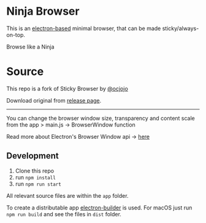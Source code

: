 # Ninja Browser

This is an [electron-based](https://electron.atom.io/) minimal browser, that can be made sticky/always-on-top.

Browse like a Ninja

# Source
This repo is a fork of Sticky Browser by [@ocjojo](https://github.com/ocjojo)

Download original from [release page](https://github.com/ocjojo/sticky-browser/releases).

---

You can change the browser window size, transparency and content scale from the app > main.js -> BrowserWindow function

Read more about Electron's Browser Window api -> [here](https://electronjs.org/docs/api/browser-window)

## Development

1. Clone this repo
2. run `npm install`
3. run `npm run start`

All relevant source files are within the `app` folder.

To create a distributable app [electron-builder](https://github.com/electron-userland/electron-builder) is used.
For macOS just run `npm run build` and see the files in `dist` folder.
